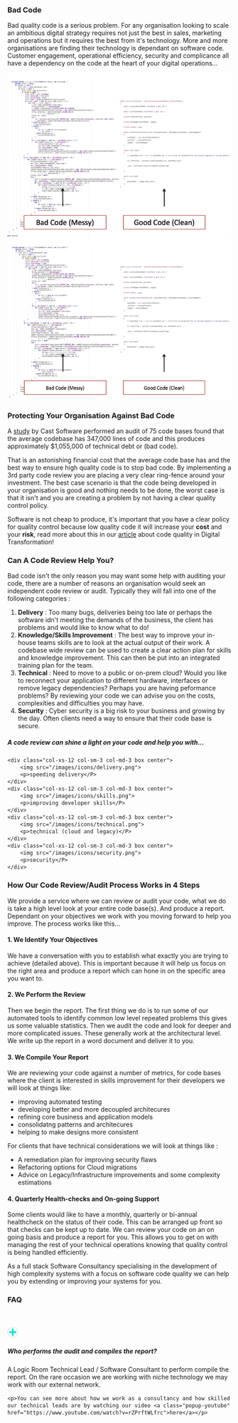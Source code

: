 ### Bad Code
Bad quality code is a serious problem. For any organisation looking to scale an ambitious digital strategy requires not just the best in sales, marketing and operations but it requires the best from it's technology. More and more organisations are finding their technology is dependant on software code. Customer engagement, operational efficiency, security and complicance all have a dependency on the code at the heart of your digital operations...

<div class="center">
    <img class="mobile-only" src="/images/good-code-bad-code-mobile.png"/>
    <img class="desktop-only" src="/images/good-code-bad-code-desktop.png"/>
</div>

### Protecting Your Organisation Against Bad Code

A [study](http://www.castsoftware.com/castresources/materials/wp/cast_2010-annual-report_keyfindings.pdf) by Cast Software performed an audit of 75 code bases found that the average codebase has 347,000 lines of code and this produces approximately $1,055,000 of technical debt or (bad code). 

That is an astonishing financial cost that the average code base has and the best way to ensure high quality code is to stop bad code. By implementing a 3rd party code review you are placing a very clear ring-fence around your investment. The best case scenario is that the code being developed in your organisation is good and nothing needs to be done, the worst case is that it isn't and you are creating a problem by not having a clear quality control policy.

Software is not cheap to produce, it's important that you have a clear policy for quality control because low quality code it will increase your **cost** and your **risk**, read more about this in our  <a href="/the-cost-of-poor-quality-code-on-digital-transformation/" target="_blank">article</a> about code quality in Digital Transformation!

### Can A Code Review Help You?

Bad code isn't the only reason you may want some help with auditing your code, there are a number of reasons an organisation would seek an independent code review or audit. Typically they will fall into one of the following categories : 

1. **Delivery** : Too many bugs, deliveries being too late or perhaps the software idn't meeting the demands of the business, the client has problems and would like to know what to do!
2. **Knowledge/Skills Improvement** : The best way to improve your in-house teams skills are to look at the actual output of their work. A codebase wide review can be used to create a clear action plan for skills and knowledge improvement. This can then be put into an integrated training plan for the team.
2. **Technical** : Need to move to a public or on-prem cloud? Would you like to reconnect your application to different hardware, interfaces or remove legacy dependencies? Perhaps you are having peformance problems? By reviewing your code we can advise you on the costs, complexities and difficulties you may have.
3. **Security** : Cyber security is a big risk to your business and growing by the day. Often clients need a way to ensure that their code base is secure. 


<h5 class="center text-grey">A code review can shine a light on your code and help you with...</h5>

<div class="row requirements">

    <div class="col-xs-12 col-sm-3 col-md-3 box center">
        <img src="/images/icons/delivery.png">
        <p>speeding delivery</P>
    </div>
    <div class="col-xs-12 col-sm-3 col-md-3 box center">
        <img src="/images/icons/skills.png">
        <p>improving developer skills</P>
    </div>
    <div class="col-xs-12 col-sm-3 col-md-3 box center">
        <img src="/images/icons/technical.png">
        <p>technical (cloud and legacy)</P>
    </div>
    <div class="col-xs-12 col-sm-3 col-md-3 box center">
        <img src="/images/icons/security.png">
        <p>security</P>
    </div>

</div>

### How Our Code Review/Audit Process Works in 4 Steps

We provide a service where we can review or audit your code, what we do is take a high level look at your entire code base(s). And produce a report. Dependant on your objectives we work with you moving forward to help you improve. The process works like this...

#### 1. We Identify Your Objectives

We have a conversation with you to establish what exactly you are trying to achieve (detailed above). This is important because it will help us focus on the right area and produce a report which can hone in on the specific area you want to.

#### 2. We Perform the Review

Then we begin the report. The first thing we do is to run some of our automated tools to identify common low level repeated problems this gives us some valuable statistics. Then we audit the code and look for deeper and more complicated issues. These generally work at the architectural level. We write up the report in a word document and deliver it to you.

#### 3. We Compile Your Report

We are reviewing your code against a number of metrics, for code bases where the client is interested in skills improvement for their developers we will look at things like:

- improving automated testing
- developing better and more decoupled architecures
- refining core business and application models
- consolidatng patterns and architecures
- helping to make designs more consistent

For clients that have technical considerations we will look at things like :

- A remediation plan for improving security flaws
- Refactoring options for Cloud migrations
- Advice on Legacy/Infrastructure improvements and some complexity estimations

#### 4. Quarterly Health-checks and On-going Support

Some clients would like to have a monthly, quarterly or bi-annual healthcheck on the status of their code. This can be arranged up front so that checks can be kept up to date. We can review your code on an on going basis and produce a report for you. This allows you to get on with managing the rest of your technical operations knowing that quality control is being handled efficiently.

As a full stack Software Consultancy specialising in the development of high complexity systems with a focus on software code quality we can help you by extending or improving your systems for you. 

<div class="faq">

<h3>FAQ</h3>

<br>

<br>


<div class="row">
    <div class="col-xs-1">
        <img src="/images/icons/plus.png"/>
    </div>
    <div class="col-xs-11">
        <h5>Who performs the audit and compiles the report?</h5>
    </div>
</div>

<div class="answer">
    <p>A Logic Room Technical Lead / Software Consultant to perform compile the report. On the rare occasion we are working with niche technology we may work with our external network.</p>
    
    <p>You can see more about how we work as a consultancy and how skilled our technical leads are by watching our video <a class="popup-youtube" href="https://www.youtube.com/watch?v=rZPrftWLfrc">here</a></p>
</div>

<br>
<br>
<br>


</div>

















